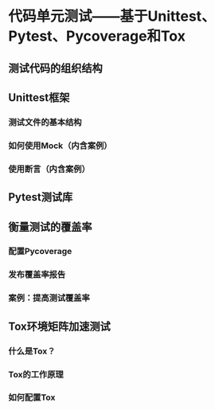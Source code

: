 # 代码单元测试——基于Unittest、Pytest、Pycoverage和Tox
## 测试代码的组织结构
## Unittest框架
### 测试文件的基本结构
### 如何使用Mock（内含案例）
### 使用断言（内含案例）
## Pytest测试库
## 衡量测试的覆盖率
### 配置Pycoverage
### 发布覆盖率报告
### 案例：提高测试覆盖率
## Tox环境矩阵加速测试
### 什么是Tox？
### Tox的工作原理
### 如何配置Tox
